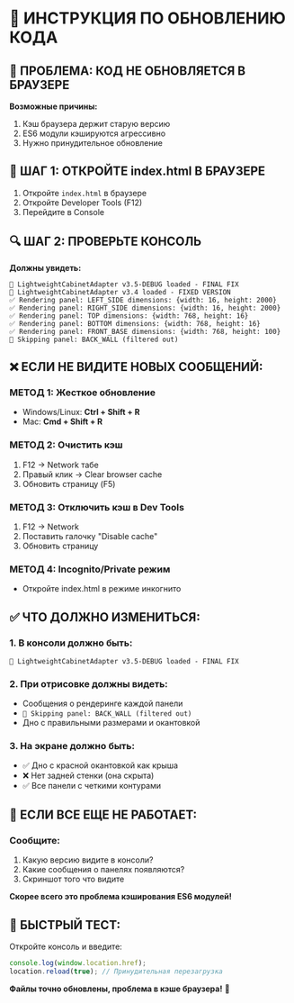 # 🔄 ИНСТРУКЦИЯ ПО ОБНОВЛЕНИЮ КОДА

## 🎯 **ПРОБЛЕМА: КОД НЕ ОБНОВЛЯЕТСЯ В БРАУЗЕРЕ**

**Возможные причины:**
1. Кэш браузера держит старую версию
2. ES6 модули кэшируются агрессивно
3. Нужно принудительное обновление

## 🔧 **ШАГ 1: ОТКРОЙТЕ index.html В БРАУЗЕРЕ**

1. Откройте `index.html` в браузере
2. Откройте Developer Tools (F12)
3. Перейдите в Console

## 🔍 **ШАГ 2: ПРОВЕРЬТЕ КОНСОЛЬ**

**Должны увидеть:**
```
🚀 LightweightCabinetAdapter v3.5-DEBUG loaded - FINAL FIX
🚀 LightweightCabinetAdapter v3.4 loaded - FIXED VERSION
✅ Rendering panel: LEFT_SIDE dimensions: {width: 16, height: 2000}
✅ Rendering panel: RIGHT_SIDE dimensions: {width: 16, height: 2000}
✅ Rendering panel: TOP dimensions: {width: 768, height: 16}
✅ Rendering panel: BOTTOM dimensions: {width: 768, height: 16}
✅ Rendering panel: FRONT_BASE dimensions: {width: 768, height: 100}
🚫 Skipping panel: BACK_WALL (filtered out)
```

## ❌ **ЕСЛИ НЕ ВИДИТЕ НОВЫХ СООБЩЕНИЙ:**

### **МЕТОД 1: Жесткое обновление**
- Windows/Linux: **Ctrl + Shift + R**
- Mac: **Cmd + Shift + R**

### **МЕТОД 2: Очистить кэш**
1. F12 → Network табе
2. Правый клик → Clear browser cache
3. Обновить страницу (F5)

### **МЕТОД 3: Отключить кэш в Dev Tools**
1. F12 → Network
2. Поставить галочку "Disable cache"
3. Обновить страницу

### **МЕТОД 4: Incognito/Private режим**
- Откройте index.html в режиме инкогнито

## ✅ **ЧТО ДОЛЖНО ИЗМЕНИТЬСЯ:**

### **1. В консоли должно быть:**
```
🚀 LightweightCabinetAdapter v3.5-DEBUG loaded - FINAL FIX
```

### **2. При отрисовке должны видеть:**
- Сообщения о рендеринге каждой панели
- `🚫 Skipping panel: BACK_WALL (filtered out)`
- Дно с правильными размерами и окантовкой

### **3. На экране должно быть:**
- ✅ Дно с красной окантовкой как крыша
- ❌ Нет задней стенки (она скрыта)
- ✅ Все панели с четкими контурами

## 🚨 **ЕСЛИ ВСЕ ЕЩЕ НЕ РАБОТАЕТ:**

### **Сообщите:**
1. Какую версию видите в консоли?
2. Какие сообщения о панелях появляются?
3. Скриншот того что видите

**Скорее всего это проблема кэширования ES6 модулей!**

## 🎯 **БЫСТРЫЙ ТЕСТ:**

Откройте консоль и введите:
```javascript
console.log(window.location.href);
location.reload(true); // Принудительная перезагрузка
```

**Файлы точно обновлены, проблема в кэше браузера!** 🔄